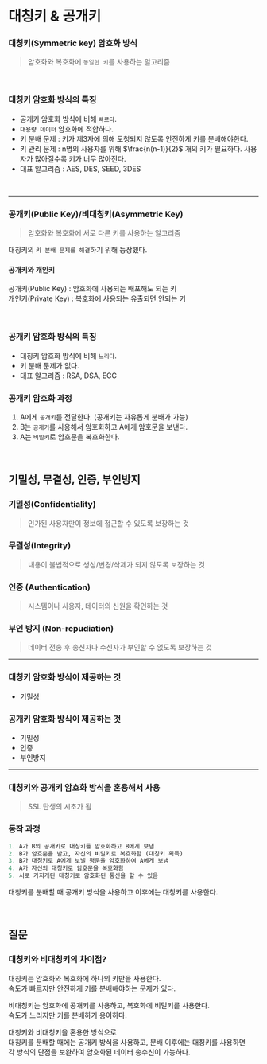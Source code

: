 # 대칭키 & 공개키


### 대칭키(Symmetric key) 암호화 방식
>암호화와 복호화에 `동일한 키`를 사용하는 알고리즘

<br>

### 대칭키 암호화 방식의 특징
- 공개키 암호화 방식에 비해 `빠르다`.
- `대용량 데이터` 암호화에 적합하다.
- 키 분배 문제 : 키가 제3자에 의해 도청되지 않도록 안전하게 키를 분배해야한다.
- 키 관리 문제 : n명의 사용자를 위해 $\frac{n(n-1)}{2}$ 개의 키가 필요하다. 사용자가 많아질수록 키가 너무 많아진다.
- 대표 알고리즘 : AES, DES, SEED, 3DES

<br>
<hr>

### 공개키(Public Key)/비대칭키(Asymmetric Key)
>암호화와 복호화에 서로 다른 키를 사용하는 알고리즘 <br>

대칭키의 `키 분배 문제를 해결`하기 위해 등장했다.

#### 공개키와 개인키
공개키(Public Key) : 암호화에 사용되는 배포해도 되는 키 <br>
개인키(Private Key) : 복호화에 사용되는 유출되면 안되는 키 

<br>

### 공개키 암호화 방식의 특징
- 대칭키 암호화 방식에 비해 `느리다`.
- 키 분배 문제가 없다.
- 대표 알고리즘 : RSA, DSA, ECC

### 공개키 암호화 과정
1. A에게 `공개키`를 전달한다. (공개키는 자유롭게 분배가 가능)
2. B는 `공개키`를 사용해서 암호화하고 A에게 암호문을 보낸다. <br>
3. A는 `비밀키`로 암호문을 복호화한다.


<br>


## 기밀성, 무결성, 인증, 부인방지
### 기밀성(Confidentiality)
> 인가된 사용자만이 정보에 접근할 수 있도록 보장하는 것

### 무결성(Integrity)
> 내용이 불법적으로 생성/변경/삭제가 되지 않도록 보장하는 것

### 인증 (Authentication)
> 시스템이나 사용자, 데이터의 신원을 확인하는 것

### 부인 방지 (Non-repudiation)
> 데이터 전송 후 송신자나 수신자가 부인할 수 없도록 보장하는 것

<hr>

### 대칭키 암호화 방식이 제공하는 것
- 기밀성

### 공개키 암호화 방식이 제공하는 것
- 기밀성
- 인증
- 부인방지

<hr>

### 대칭키와 공개키 암호화 방식을 혼용해서 사용
> SSL 탄생의 시초가 됨

### 동작 과정
``` python
1. A가 B의 공개키로 대칭키를 암호화하고 B에게 보냄
2. B가 암호문을 받고, 자신의 비밀키로 복호화함 (대칭키 획득)
3. B가 대칭키로 A에게 보낼 평문을 암호화하여 A에게 보냄
4. A가 자신의 대칭키로 암호문을 복호화함
5. 서로 가지게된 대칭키로 암호화된 통신을 할 수 있음
```
대칭키를 분배할 때 공개키 방식을 사용하고 이후에는 대칭키를 사용한다.

<br>


## 질문

### 대칭키와 비대칭키의 차이점?
대칭키는 암호화와 복호화에 하나의 키만을 사용한다. <br>
속도가 빠르지만 안전하게 키를 분배해야하는 문제가 있다. 


비대칭키는 암호화에 공개키를 사용하고, 복호화에 비밀키를 사용한다.<br>
속도가 느리지만 키를 분배하기 용이하다.

대칭키와 비대칭키을 혼용한 방식으로 <br>
대칭키를 분배할 때에는 공개키 방식을 사용하고, 분배 이후에는 대칭키를 사용하면 <br>
각 방식의 단점을 보완하여 암호화된 데이터 송수신이 가능하다.

